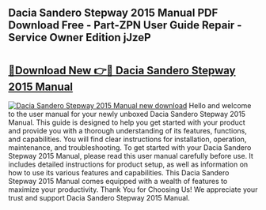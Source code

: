 ## Dacia Sandero Stepway 2015 Manual PDF Download Free - Part-ZPN User Guide Repair - Service Owner Edition jJzeP

# <h2><a href="http://cf26510.oget.top/?id=Dacia+Sandero+Stepway+2015+Manual">🔗Download New 👉🔴 Dacia Sandero Stepway 2015 Manual</a></h2>

[![Dacia Sandero Stepway 2015 Manual new download](https://i.imgur.com/5g1atiW.png)](http://cf26510.oget.top/?id=Dacia+Sandero+Stepway+2015+Manual)
Hello and welcome to the user manual for your newly unboxed Dacia Sandero Stepway 2015 Manual. This guide is designed to help you get started with your product and provide you with a thorough understanding of its features, functions, and capabilities. You will find clear instructions for installation, operation, maintenance, and troubleshooting. To get started with your Dacia Sandero Stepway 2015 Manual, please read this user manual carefully before use. It includes detailed instructions for product setup, as well as information on how to use its various features and capabilities. This Dacia Sandero Stepway 2015 Manual comes equipped with a wealth of features to maximize your productivity. Thank You for Choosing Us! We appreciate your trust and support Dacia Sandero Stepway 2015 Manual.
